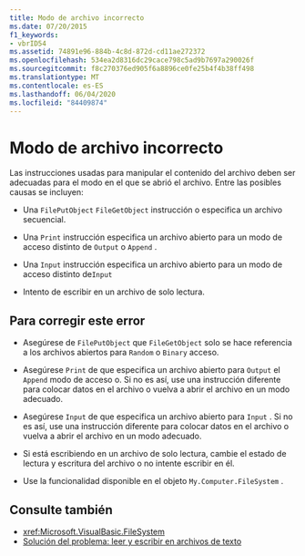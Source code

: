 ```yaml
---
title: Modo de archivo incorrecto
ms.date: 07/20/2015
f1_keywords:
- vbrID54
ms.assetid: 74891e96-884b-4c8d-872d-cd11ae272372
ms.openlocfilehash: 534ea2d8316dc29cace798c5ad9b7697a290026f
ms.sourcegitcommit: f8c270376ed905f6a8896ce0fe25b4f4b38ff498
ms.translationtype: MT
ms.contentlocale: es-ES
ms.lasthandoff: 06/04/2020
ms.locfileid: "84409874"
---
```

# <a name="bad-file-mode"></a>Modo de archivo incorrecto
Las instrucciones usadas para manipular el contenido del archivo deben ser adecuadas para el modo en el que se abrió el archivo. Entre las posibles causas se incluyen:  
  
- Una `FilePutObject` `FileGetObject` instrucción o especifica un archivo secuencial.  
  
- Una `Print` instrucción especifica un archivo abierto para un modo de acceso distinto de `Output` o `Append` .  
  
- Una `Input` instrucción especifica un archivo abierto para un modo de acceso distinto de`Input`  
  
- Intento de escribir en un archivo de solo lectura.  
  
## <a name="to-correct-this-error"></a>Para corregir este error  
  
- Asegúrese de `FilePutObject` que `FileGetObject` solo se hace referencia a los archivos abiertos para `Random` o `Binary` acceso.  
  
- Asegúrese `Print` de que especifica un archivo abierto para `Output` el `Append` modo de acceso o. Si no es así, use una instrucción diferente para colocar datos en el archivo o vuelva a abrir el archivo en un modo adecuado.  
  
- Asegúrese `Input` de que especifica un archivo abierto para `Input` . Si no es así, use una instrucción diferente para colocar datos en el archivo o vuelva a abrir el archivo en un modo adecuado.  
  
- Si está escribiendo en un archivo de solo lectura, cambie el estado de lectura y escritura del archivo o no intente escribir en él.  
  
- Use la funcionalidad disponible en el objeto `My.Computer.FileSystem` .  
  
## <a name="see-also"></a>Consulte también

- <xref:Microsoft.VisualBasic.FileSystem>
- [Solución del problema: leer y escribir en archivos de texto](../../developing-apps/programming/drives-directories-files/troubleshooting-reading-from-and-writing-to-text-files.md)
